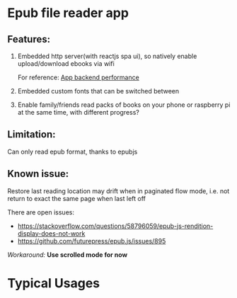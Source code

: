 # Epub file reader app

## Features: 

1. Embedded http server(with reactjs spa ui), so natively enable upload/download ebooks via wifi

    For reference: [App backend performance](app-backend-performance.md)

2. Embedded custom fonts that can be switched between
3. Enable family/friends read packs of books on your phone or raspberry pi at the same time, with different progress?

## Limitation:

Can only read epub format, thanks to epubjs 

## Known issue:

Restore last reading location may drift when in paginated flow mode, i.e. not return to exact the same page when last left off

There are open issues:

- https://stackoverflow.com/questions/58796059/epub-js-rendition-display-does-not-work  
- https://github.com/futurepress/epub.js/issues/895  

*Workaround:* **Use scrolled mode for now**


# Typical Usages